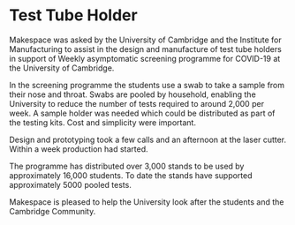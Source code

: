 # Test Tube Holder

Makespace was asked by the University of Cambridge and the Institute for Manufacturing to assist in the design and manufacture of test tube holders in support of Weekly asymptomatic screening programme for COVID-19 at the University of Cambridge. 

In the screening programme the students use a swab to take a sample from their nose and throat. Swabs are pooled by household, enabling the University to reduce the number of tests required to around 2,000 per week.   A sample holder was needed which could be distributed as part of the testing kits. Cost and simplicity were important. 

Design and prototyping took a few calls and an afternoon at the laser cutter.  Within a week production had started.

The programme has distributed over 3,000 stands to be used by approximately 16,000 students. To date the stands have supported approximately 5000 pooled tests.   

Makespace is pleased to help the University look after the students and the Cambridge Community.  
